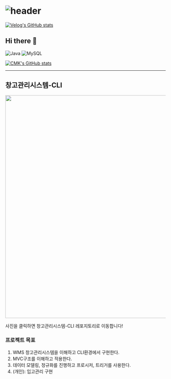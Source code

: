 # ![header](https://capsule-render.vercel.app/api?type=venom&color=0:5C258D,100:4389A2&height=300&section=header&text=Hi!&fontColor=black&fontSize=100&stroke=5C258D&strokeWidth=1)

[![Velog's GitHub stats](https://velog-readme-stats.vercel.app/api/badge?name=MoonKyu)](https://velog.io/@cmk1031/posts)
## Hi there 👋





  
![Java](	https://img.shields.io/badge/Java-ED8B00?style=for-the-badge&logo=openjdk&logoColor=white) ![MySQL](https://img.shields.io/badge/MySQL-00000F?style=for-the-badge&logo=mysql&logoColor=white)

[![CMK's GitHub stats](https://github-readme-stats.vercel.app/api?username=Cmk1031)](https://github.com/anuraghazra/github-readme-stats)



<hr>

<h2> 창고관리시스템-CLI </h2>

<a href="https://github.com/Cmk1031/Prokin-Donuts-CLI">
    <img src="https://github.com/user-attachments/assets/9aa761e1-26cb-4847-a600-6ca7674e41db" width="700">
</a>

<p>사진을 클릭하면 창고관리시스템-CLI 레포지토리로 이동합니다!</p>

<h3>프로젝트 목표</h3>

1. WMS 창고관리시스템을 이해하고 CLI환경에서 구현한다.
2. MVC구조를 이해하고 적용한다.
3. 데이터 모델링, 정규화를 진행하고 프로시저, 트리거를 사용한다.
4. (개인): 입고관리 구현

